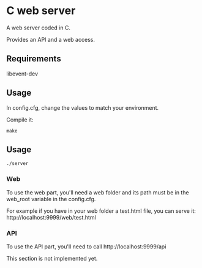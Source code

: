 # C web server

A web server coded in C.

Provides an API and a web access.

## Requirements

libevent-dev

## Usage


In config.cfg, change the values to match your environment.

Compile it:
```
make
```

## Usage

```
./server
```


### Web

To use the web part, you'll need a web folder and its path must be in the
web_root variable in the config.cfg.

For example if you have in your web folder a test.html file, you can serve it:
http://localhost:9999/web/test.html

### API

To use the API part, you'll need to call http://localhost:9999/api

This section is not implemented yet.


